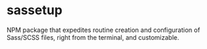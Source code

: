 # sassetup
NPM package that expedites routine creation and configuration of Sass/SCSS files, right from the terminal, and customizable.
